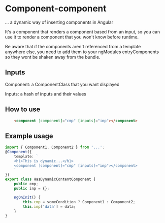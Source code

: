 # Component-component
... a dynamic way of inserting components in Angular

It's a component that renders a component based from an input, so you can use it to render a component that you won't know before runtime. 

Be aware that if the components aren't referenced from a template anywhere else, you need to add them to your ngModules entryComponents so they wont be shaken away from the bundle. 

## Inputs
Component: a ComponentClass that you want displayed 

Inputs: a hash of inputs and their values

## How to use
```html
	<component [component]="cmp" [inputs]="inp"></component>
```

## Example usage
```ts
import { Component1, Component2 } from '...';
@Component({
	template: `
	<h1>This is dynamic...</h1>
	<component [component]="cmp" [inputs]="inp"></component>
	`
})
export class HasDynamicContentComponent {
	public cmp;
	public inp = {};

	ngOnInit() {
		this.cmp = someCondition ? Component1 : Component2;
		this.inp['data'] = data;
	}
}
```

